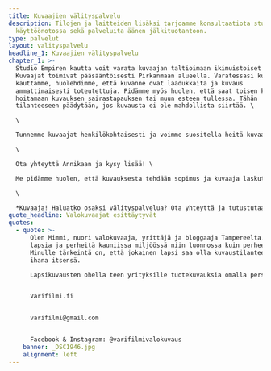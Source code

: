```yaml
---
title: Kuvaajien välityspalvelu
description: Tilojen ja laitteiden lisäksi tarjoamme konsultaatiota studion
  käyttöönotossa sekä palveluita äänen jälkituotantoon.
type: palvelut
layout: valityspalvelu
headline_1: Kuvaajien välityspalvelu
chapter_1: >-
  Studio Empiren kautta voit varata kuvaajan taltioimaan ikimuistoiset hetket.
  Kuvaajat toimivat pääsääntöisesti Pirkanmaan alueella. Varatessasi kuvaajan
  kauttamme, huolehdimme, että kuvanne ovat laadukkaita ja kuvaus
  ammattimaisesti toteutettuja. Pidämme myös huolen, että saat toisen kuvaajan
  hoitamaan kuvauksen sairastapauksen tai muun esteen tullessa. Tähän
  tilanteeseen päädytään, jos kuvausta ei ole mahdollista siirtää. \

  \

  Tunnemme kuvaajat henkilökohtaisesti ja voimme suositella heitä kuvaamaan myös teidän yrityskuvat, henkilöstökuvat, potretit, miljöökuvaukset sekä tapahtumakuvaukset. \

  \

  Ota yhteyttä Annikaan ja kysy lisää! \

  Me pidämme huolen, että kuvauksesta tehdään sopimus ja kuvaaja laskuttaa kuvauksen asianmukaisesti.\

  \

  *Kuvaaja! Haluatko osaksi välityspalvelua? Ota yhteyttä ja tutustutaan!*
quote_headline: Valokuvaajat esittäytyvät
quotes:
  - quote: >-
      Olen Mimmi, nuori valokuvaaja, yrittäjä ja bloggaaja Tampereelta. Kuvaan
      lapsia ja perheitä kauniissa miljöössä niin luonnossa kuin perheen kotona.
      Minulle tärkeintä on, että jokainen lapsi saa olla kuvaustilanteessa oma
      ihana itsensä.

      Lapsikuvausten ohella teen yrityksille tuotekuvauksia omalla persoonallisella tyylillä.  Ikuistetaan sinulle tärkeitä ihmisiä ja hetkiä aidoiksi muistoiksi Tampereen ja lähiympäristön kauniissa maisemissa.


      Varifilmi.fi


      varifilmi@gmail.com


      Facebook & Instagram: @varifilmivalokuvaus
    banner: _DSC1946.jpg
    alignment: left
---
```

